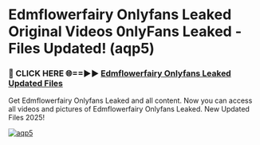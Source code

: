 # Edmflowerfairy Onlyfans Leaked Original Videos 0nlyFans Leaked - Files Updated! (aqp5)

<h3>🔴 CLICK HERE 🌐==►► <a href="https://tinyurl.com/2jnfzry5" rel="nofollow">Edmflowerfairy Onlyfans Leaked Updated Files</a></h3>

Get Edmflowerfairy Onlyfans Leaked and all content. Now you can access all videos and pictures of Edmflowerfairy Onlyfans Leaked. New Updated Files 2025!

[![aqp5](https://i.imgur.com/GyGTBgg.gif)](https://tinyurl.com/2jnfzry5)
